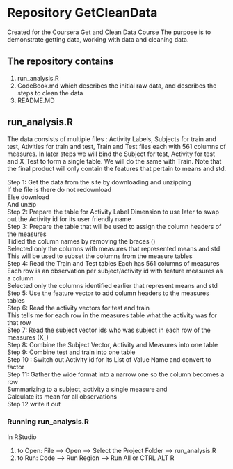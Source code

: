 # Repository GetCleanData
Created for the Coursera Get and Clean Data Course
The purpose is to demonstrate getting data, working with data and cleaning data.
## The repository contains
1. run_analysis.R
2. CodeBook.md which describes the initial raw data, and describes the steps to clean the data  
3. README.MD

## run_analysis.R
The data consists of multiple files : Activity Labels, Subjects for train and test,  Ativities for train and test, Train and Test files each with 561 columns of measures. In later steps we will bind the Subject  for test, Activity for test and X_Test to form a single table. We will do the same with Train. Note that the final product will only contain the features that pertain to means and std.


Step 1: Get the data from the site by downloading and unzipping  
If the file is there do not redownload  
Else download  
And unzip  
Step 2: Prepare the table for Activity Label Dimension to use later to swap out the Activity id for its user friendly name   
Step 3: Prepare the table that will be used to assign the column headers of the measures  
Tidied the column names by removing the braces ()  
Selected only the columns with measures that represented means and std  
This will be used to subset the columns from the measure tables  
Step 4: Read the Train and Test tables Each has 561 columns of measures  
Each row is an observation per subject/activity id  with feature measures as a column  
Selected only the columns identified earlier that represent means and std  
Step 5: Use the feature vector to add column headers to the measures tables  
Step 6: Read the activity vectors for test and train  
This tells me for each row in the measures table what the activity was for that row     
Step 7: Read the subject vector ids who was subject in each row of the measures (X_)  
Step 8: Combine the Subject Vector, Activity and Measures into one table  
Step 9: Combine test and train into one table  
Step 10 : Switch out Activity id for its List of Value Name and convert to factor  
Step 11: Gather the wide format into a narrow one so the column becomes a row  
Summarizing to a subject, activity a single measure and  
Calculate its mean for all observations  
Step 12 write it out  


### Running run_analysis.R  
 
 In RStudio 
 1. to Open: File --> Open --> Select the Project Folder --> run_analysis.R
 2. to Run:  Code --> Run Region --> Run All or CTRL ALT R



